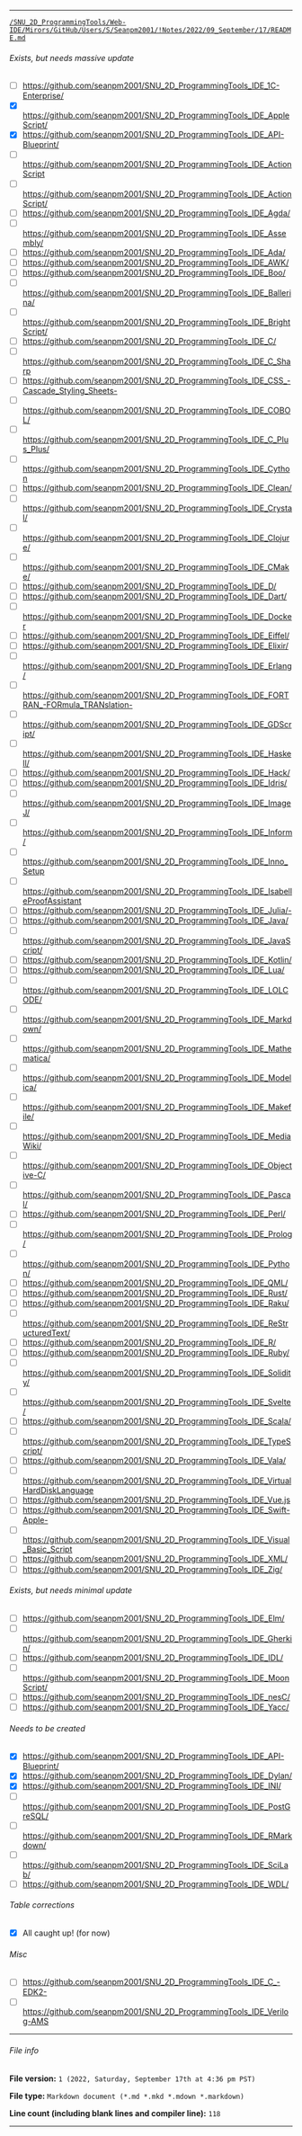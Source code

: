 
***

[`/SNU_2D_ProgrammingTools/Web-IDE/Mirors/GitHub/Users/S/Seanpm2001/!Notes/2022/09_September/17/README.md`](/Web-IDE/Mirors/GitHub/Users/S/Seanpm2001/!Notes/2022/09_September/17/README.md)

###### Exists, but needs massive update

- [ ] https://github.com/seanpm2001/SNU_2D_ProgrammingTools_IDE_1C-Enterprise/
- [x] https://github.com/seanpm2001/SNU_2D_ProgrammingTools_IDE_AppleScript/
- [x] https://github.com/seanpm2001/SNU_2D_ProgrammingTools_IDE_API-Blueprint/
- [ ] https://github.com/seanpm2001/SNU_2D_ProgrammingTools_IDE_ActionScript
- [ ] https://github.com/seanpm2001/SNU_2D_ProgrammingTools_IDE_ActionScript/
- [ ] https://github.com/seanpm2001/SNU_2D_ProgrammingTools_IDE_Agda/
- [ ] https://github.com/seanpm2001/SNU_2D_ProgrammingTools_IDE_Assembly/
- [ ] https://github.com/seanpm2001/SNU_2D_ProgrammingTools_IDE_Ada/
- [ ] https://github.com/seanpm2001/SNU_2D_ProgrammingTools_IDE_AWK/
- [ ] https://github.com/seanpm2001/SNU_2D_ProgrammingTools_IDE_Boo/
- [ ] https://github.com/seanpm2001/SNU_2D_ProgrammingTools_IDE_Ballerina/
- [ ] https://github.com/seanpm2001/SNU_2D_ProgrammingTools_IDE_BrightScript/
- [ ] https://github.com/seanpm2001/SNU_2D_ProgrammingTools_IDE_C/
- [ ] https://github.com/seanpm2001/SNU_2D_ProgrammingTools_IDE_C_Sharp
- [ ] https://github.com/seanpm2001/SNU_2D_ProgrammingTools_IDE_CSS_-Cascade_Styling_Sheets-
- [ ] https://github.com/seanpm2001/SNU_2D_ProgrammingTools_IDE_COBOL/
- [ ] https://github.com/seanpm2001/SNU_2D_ProgrammingTools_IDE_C_Plus_Plus/
- [ ] https://github.com/seanpm2001/SNU_2D_ProgrammingTools_IDE_Cython
- [ ] https://github.com/seanpm2001/SNU_2D_ProgrammingTools_IDE_Clean/
- [ ] https://github.com/seanpm2001/SNU_2D_ProgrammingTools_IDE_Crystal/
- [ ] https://github.com/seanpm2001/SNU_2D_ProgrammingTools_IDE_Clojure/
- [ ] https://github.com/seanpm2001/SNU_2D_ProgrammingTools_IDE_CMake/
- [ ] https://github.com/seanpm2001/SNU_2D_ProgrammingTools_IDE_D/
- [ ] https://github.com/seanpm2001/SNU_2D_ProgrammingTools_IDE_Dart/
- [ ] https://github.com/seanpm2001/SNU_2D_ProgrammingTools_IDE_Docker
- [ ] https://github.com/seanpm2001/SNU_2D_ProgrammingTools_IDE_Eiffel/
- [ ] https://github.com/seanpm2001/SNU_2D_ProgrammingTools_IDE_Elixir/
- [ ] https://github.com/seanpm2001/SNU_2D_ProgrammingTools_IDE_Erlang/
- [ ] https://github.com/seanpm2001/SNU_2D_ProgrammingTools_IDE_FORTRAN_-FORmula_TRANslation-
- [ ] https://github.com/seanpm2001/SNU_2D_ProgrammingTools_IDE_GDScript/
- [ ] https://github.com/seanpm2001/SNU_2D_ProgrammingTools_IDE_Haskell/
- [ ] https://github.com/seanpm2001/SNU_2D_ProgrammingTools_IDE_Hack/
- [ ] https://github.com/seanpm2001/SNU_2D_ProgrammingTools_IDE_Idris/
- [ ] https://github.com/seanpm2001/SNU_2D_ProgrammingTools_IDE_ImageJ/
- [ ] https://github.com/seanpm2001/SNU_2D_ProgrammingTools_IDE_Inform/
- [ ] https://github.com/seanpm2001/SNU_2D_ProgrammingTools_IDE_Inno_Setup
- [ ] https://github.com/seanpm2001/SNU_2D_ProgrammingTools_IDE_IsabelleProofAssistant
- [ ] https://github.com/seanpm2001/SNU_2D_ProgrammingTools_IDE_Julia/-
- [ ] https://github.com/seanpm2001/SNU_2D_ProgrammingTools_IDE_Java/
- [ ] https://github.com/seanpm2001/SNU_2D_ProgrammingTools_IDE_JavaScript/
- [ ] https://github.com/seanpm2001/SNU_2D_ProgrammingTools_IDE_Kotlin/
- [ ] https://github.com/seanpm2001/SNU_2D_ProgrammingTools_IDE_Lua/
- [ ] https://github.com/seanpm2001/SNU_2D_ProgrammingTools_IDE_LOLCODE/
- [ ] https://github.com/seanpm2001/SNU_2D_ProgrammingTools_IDE_Markdown/
- [ ] https://github.com/seanpm2001/SNU_2D_ProgrammingTools_IDE_Mathematica/
- [ ] https://github.com/seanpm2001/SNU_2D_ProgrammingTools_IDE_Modelica/
- [ ] https://github.com/seanpm2001/SNU_2D_ProgrammingTools_IDE_Makefile/
- [ ] https://github.com/seanpm2001/SNU_2D_ProgrammingTools_IDE_MediaWiki/
- [ ] https://github.com/seanpm2001/SNU_2D_ProgrammingTools_IDE_Objective-C/
- [ ] https://github.com/seanpm2001/SNU_2D_ProgrammingTools_IDE_Pascal/
- [ ] https://github.com/seanpm2001/SNU_2D_ProgrammingTools_IDE_Perl/
- [ ] https://github.com/seanpm2001/SNU_2D_ProgrammingTools_IDE_Prolog/
- [ ] https://github.com/seanpm2001/SNU_2D_ProgrammingTools_IDE_Python/
- [ ] https://github.com/seanpm2001/SNU_2D_ProgrammingTools_IDE_QML/
- [ ] https://github.com/seanpm2001/SNU_2D_ProgrammingTools_IDE_Rust/
- [ ] https://github.com/seanpm2001/SNU_2D_ProgrammingTools_IDE_Raku/
- [ ] https://github.com/seanpm2001/SNU_2D_ProgrammingTools_IDE_ReStructuredText/
- [ ] https://github.com/seanpm2001/SNU_2D_ProgrammingTools_IDE_R/
- [ ] https://github.com/seanpm2001/SNU_2D_ProgrammingTools_IDE_Ruby/
- [ ] https://github.com/seanpm2001/SNU_2D_ProgrammingTools_IDE_Solidity/
- [ ] https://github.com/seanpm2001/SNU_2D_ProgrammingTools_IDE_Svelte/
- [ ] https://github.com/seanpm2001/SNU_2D_ProgrammingTools_IDE_Scala/
- [ ] https://github.com/seanpm2001/SNU_2D_ProgrammingTools_IDE_TypeScript/
- [ ] https://github.com/seanpm2001/SNU_2D_ProgrammingTools_IDE_Vala/
- [ ] https://github.com/seanpm2001/SNU_2D_ProgrammingTools_IDE_VirtualHardDiskLanguage
- [ ] https://github.com/seanpm2001/SNU_2D_ProgrammingTools_IDE_Vue.js
- [ ] https://github.com/seanpm2001/SNU_2D_ProgrammingTools_IDE_Swift-Apple-
- [ ] https://github.com/seanpm2001/SNU_2D_ProgrammingTools_IDE_Visual_Basic_Script
- [ ] https://github.com/seanpm2001/SNU_2D_ProgrammingTools_IDE_XML/
- [ ] https://github.com/seanpm2001/SNU_2D_ProgrammingTools_IDE_Zig/

###### Exists, but needs minimal update

- [ ] https://github.com/seanpm2001/SNU_2D_ProgrammingTools_IDE_Elm/
- [ ] https://github.com/seanpm2001/SNU_2D_ProgrammingTools_IDE_Gherkin/
- [ ] https://github.com/seanpm2001/SNU_2D_ProgrammingTools_IDE_IDL/
- [ ] https://github.com/seanpm2001/SNU_2D_ProgrammingTools_IDE_MoonScript/
- [ ] https://github.com/seanpm2001/SNU_2D_ProgrammingTools_IDE_nesC/
- [ ] https://github.com/seanpm2001/SNU_2D_ProgrammingTools_IDE_Yacc/

###### Needs to be created

- [x] https://github.com/seanpm2001/SNU_2D_ProgrammingTools_IDE_API-Blueprint/
- [x] https://github.com/seanpm2001/SNU_2D_ProgrammingTools_IDE_Dylan/
- [x] https://github.com/seanpm2001/SNU_2D_ProgrammingTools_IDE_INI/
- [ ] https://github.com/seanpm2001/SNU_2D_ProgrammingTools_IDE_PostGreSQL/
- [ ] https://github.com/seanpm2001/SNU_2D_ProgrammingTools_IDE_RMarkdown/
- [ ] https://github.com/seanpm2001/SNU_2D_ProgrammingTools_IDE_SciLab/
- [ ] https://github.com/seanpm2001/SNU_2D_ProgrammingTools_IDE_WDL/

###### Table corrections

- [x] All caught up! (for now)

###### Misc

- [ ] https://github.com/seanpm2001/SNU_2D_ProgrammingTools_IDE_C_-EDK2-
- [ ] https://github.com/seanpm2001/SNU_2D_ProgrammingTools_IDE_Verilog-AMS

***

###### File info

**File version:** `1 (2022, Saturday, September 17th at 4:36 pm PST)`

**File type:** `Markdown document (*.md *.mkd *.mdown *.markdown)`

**Line count (including blank lines and compiler line):** `118`

***

